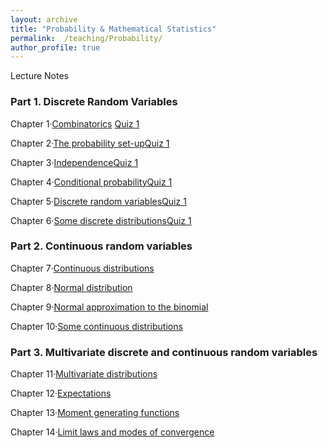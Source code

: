 ```yaml
---
layout: archive
title: "Probability & Mathematical Statistics"
permalink:  /teaching/Probability/
author_profile: true
---
```

Lecture Notes
<!---
内容隐藏
--->

### Part 1. Discrete Random Variables

Chapter 1·[Combinatorics](https://kuanhoutian.github.io/files/Probability_EN/ch1.pdf) [Quiz 1](https://kuanhoutian.github.io/files/Probability_EN/Quiz-01-f19.pdf)


Chapter 2·[The probability set-up](https://kuanhoutian.github.io/files/Probability_EN/ch2.pdf)[Quiz 1](https://kuanhoutian.github.io/files/Probability_EN/Quiz-01-f19.pdf)


Chapter 3·[Independence](https://kuanhoutian.github.io/files/Probability_EN/ch3.pdf)[Quiz 1](https://kuanhoutian.github.io/files/Probability_EN/Quiz-01-f19.pdf)


Chapter 4·[Conditional probability](https://kuanhoutian.github.io/files/Probability_EN/ch4.pdf)[Quiz 1](https://kuanhoutian.github.io/files/Probability_EN/Quiz-01-f19.pdf)


Chapter 5·[Discrete random variables](https://kuanhoutian.github.io/files/Probability_EN/ch5.pdf)[Quiz 1](https://kuanhoutian.github.io/files/Probability_EN/Quiz-01-f19.pdf)


Chapter 6·[Some discrete distributions](https://kuanhoutian.github.io/files/Probability_EN/ch6.pdf)[Quiz 1](https://kuanhoutian.github.io/files/Probability_EN/Quiz-01-f19.pdf)


### Part 2. Continuous random variables

Chapter 7·[Continuous distributions](https://kuanhoutian.github.io/files/Probability_EN/ch7.pdf)

Chapter 8·[Normal distribution](https://kuanhoutian.github.io/files/Probability_EN/ch8.pdf)

Chapter 9·[Normal approximation to the binomial](https://kuanhoutian.github.io/files/Probability_EN/ch9.pdf)

Chapter 10·[Some continuous distributions](https://kuanhoutian.github.io/files/Probability_EN/ch10.pdf)

### Part 3. Multivariate discrete and continuous random variables

Chapter 11·[Multivariate distributions](https://kuanhoutian.github.io/files/Probability_EN/ch11.pdf)

Chapter 12·[Expectations](https://kuanhoutian.github.io/files/Probability_EN/ch12.pdf)

Chapter 13·[Moment generating functions](https://kuanhoutian.github.io/files/Probability_EN/ch13.pdf)

Chapter 14·[Limit laws and modes of convergence](https://kuanhoutian.github.io/files/Probability_EN/ch14.pdf)
